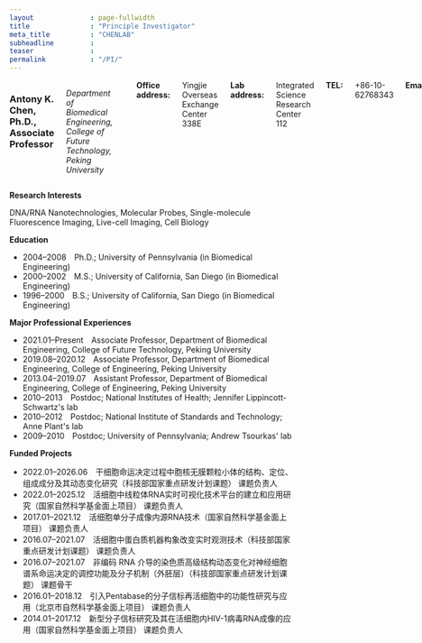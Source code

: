 ```yaml
---
layout              : page-fullwidth
title               : "Principle Investigator"
meta_title          : "CHENLAB"
subheadline         : 
teaser              : 
permalink           : "/PI/"
---
```



<div class="row">
  <div class="large-4 columns">
  	<div class="border-dotted radius b30">
		<img src="{{ site.urlimg }}members/ac_picture.jpg" alt="">
	</div>
  
  </div>

  <div class="large-8 columns">
            <h3>Antony K. Chen, Ph.D., Associate Professor</h3>
<p><em>Department of Biomedical Engineering, College of Future Technology, Peking University</em></p>
<br/><strong>Office address:</strong> Yingjie Overseas Exchange Center 338E
<br/><strong>Lab address:</strong> Integrated Science Research Center 112
<br/><strong>TEL:</strong> +86-10-62768343
<br/><strong>Email:</strong> chenak@pku.edu.cn<br/>



  </div>
</div>


**Research Interests**

DNA/RNA Nanotechnologies, Molecular Probes, Single-molecule Fluorescence Imaging, Live-cell Imaging, Cell Biology

**Education**

- 2004–2008 Ph.D.; University of Pennsylvania (in Biomedical Engineering)
- 2000–2002 M.S.; University of California, San Diego (in Biomedical Engineering)
- 1996–2000 B.S.; University of California, San Diego (in Biomedical Engineering)

**Major Professional Experiences**

- 2021.01–Present Associate Professor, Department of Biomedical Engineering, College of Future Technology, Peking University
- 2019.08–2020.12 Associate Professor, Department of Biomedical Engineering, College of Engineering, Peking University
- 2013.04–2019.07 Assistant Professor, Department of Biomedical Engineering, College of Engineering, Peking University
- 2010–2013 Postdoc; National Institutes of Health; Jennifer Lippincott-Schwartz's lab
- 2010–2012 Postdoc; National Institute of Standards and Technology; Anne Plant's lab
- 2009–2010 Postdoc; University of Pennsylvania; Andrew Tsourkas' lab

**Funded Projects**

- 2022.01–2026.06 干细胞命运决定过程中胞核无膜颗粒小体的结构、定位、组成成分及其动态变化研究（科技部国家重点研发计划课题） 课题负责人
- 2022.01–2025.12 活细胞中线粒体RNA实时可视化技术平台的建立和应用研究（国家自然科学基金面上项目） 课题负责人
- 2017.01–2021.12 活细胞单分子成像内源RNA技术（国家自然科学基金面上项目） 课题负责人
- 2016.07–2021.07 活细胞中蛋白质机器构象改变实时观测技术（科技部国家重点研发计划课题） 课题负责人
- 2016.07–2021.07 非编码 RNA 介导的染色质高级结构动态变化对神经细胞谱系命运决定的调控功能及分子机制（外胚层）（科技部国家重点研发计划课题） 课题骨干
- 2016.01–2018.12 引入Pentabase的分子信标再活细胞中的功能性研究与应用（北京市自然科学基金面上项目） 课题负责人
- 2014.01–2017.12 新型分子信标研究及其在活细胞内HIV-1病毒RNA成像的应用（国家自然科学基金面上项目） 课题负责人
